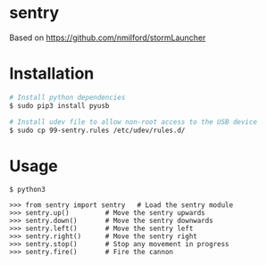 # sentry

Based on https://github.com/nmilford/stormLauncher

# Installation

```bash
# Install python dependencies
$ sudo pip3 install pyusb

# Install udev file to allow non-root access to the USB device
$ sudo cp 99-sentry.rules /etc/udev/rules.d/
```

# Usage

```
$ python3

>>> from sentry import sentry 	# Load the sentry module
>>> sentry.up() 		# Move the sentry upwards
>>> sentry.down() 		# Move the sentry downwards
>>> sentry.left() 		# Move the sentry left
>>> sentry.right() 		# Move the sentry right
>>> sentry.stop() 		# Stop any movement in progress
>>> sentry.fire() 		# Fire the cannon
```

